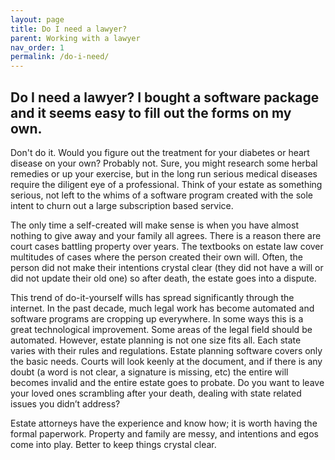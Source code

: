 ```yaml
---
layout: page
title: Do I need a lawyer? 
parent: Working with a lawyer
nav_order: 1
permalink: /do-i-need/
---
```


<h2> Do I need a lawyer? I bought a software package and it seems easy to fill out the forms on my own.  </h2>
Don't do it. Would you figure out the treatment for your diabetes or heart disease on your own? Probably not. Sure, you might research some herbal remedies or up your exercise, but in the long run serious medical diseases require the diligent eye of a professional. Think of your estate as something serious, not left to the whims of a software program created with the sole intent to churn out a large subscription based service. 

The only time a self-created will make sense is when you have almost nothing to give away and your family all agrees. There is a reason there are court cases battling property over years. The textbooks on estate law cover multitudes of cases where the person created their own will. Often, the person did not make their intentions crystal clear (they did not have a will or did not update their old one) so after death, the estate goes into a dispute. 

This trend of do-it-yourself wills has spread significantly through the internet. In the past decade, much legal work has become automated and software programs are cropping up everywhere. In some ways this is a great technological improvement. Some areas of the legal field should be automated. However, estate planning is not one size fits all. Each state varies with their rules and regulations. Estate planning software covers only the basic needs. Courts will look keenly at the document, and if there is any doubt (a word is not clear, a signature is missing, etc) the entire will becomes invalid and the entire estate goes to probate. Do you want to leave your loved ones scrambling after your death, dealing with state related issues you didn’t address?

Estate attorneys have the experience and know how; it is worth having the formal paperwork. Property and family are messy, and intentions and egos come into play. Better to keep things crystal clear.
